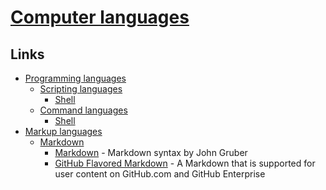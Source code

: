 # [Computer languages](https://en.wikipedia.org/wiki/Computer_language)

## Links

- [Programming languages](https://en.wikipedia.org/wiki/List_of_programming_languages_by_type)
  - [Scripting languages](https://en.wikipedia.org/wiki/Scripting_language)
    - [Shell](https://en.wikipedia.org/wiki/Shell_script)
  - [Command languages](https://en.wikipedia.org/wiki/Command_language)
    - [Shell](https://en.wikipedia.org/wiki/Unix_shell)
- [Markup languages](https://en.wikipedia.org/wiki/Markup_language)
  - [Markdown](https://en.wikipedia.org/wiki/Markdown)
    - [Markdown](https://daringfireball.net/projects/markdown/syntax) - Markdown syntax by John Gruber
    - [GitHub Flavored Markdown](https://github.github.com/gfm/) - A Markdown that is supported for user content on GitHub.com and GitHub Enterprise
